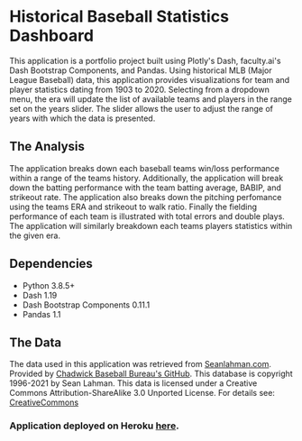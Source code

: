 # Historical Baseball Statistics Dashboard
This application is a portfolio project built using Plotly's Dash, faculty.ai's Dash Bootstrap Components, and Pandas.
Using historical MLB (Major League Baseball) data, this application provides visualizations for team and player
statistics dating from 1903 to 2020. Selecting from a dropdown menu, the era will update the list of available
teams and players in the range set on the years slider. The slider allows the user to adjust the range of years
with which the data is presented.

## The Analysis
The application breaks down each baseball teams win/loss performance within a range of the teams history.
Additionally, the application will break down the batting performance with the team batting average, BABIP, and strikeout
rate. The application also breaks down the pitching perfomance using the teams ERA and strikeout to walk ratio. Finally the fielding
performance of each team is illustrated with total errors and double plays. The application will similarly breakdown
each teams players statistics within the given era.

## Dependencies
- Python 3.8.5+
- Dash 1.19
- Dash Bootstrap Components 0.11.1
- Pandas 1.1

## The Data
The data used in this application was retrieved from [Seanlahman.com](http://www.seanlahman.com/baseball-archive/statistics/).
Provided by [Chadwick Baseball Bureau's GitHub](https://github.com/chadwickbureau/baseballdatabank/). 
This database is copyright 1996-2021 by Sean Lahman. This data is licensed under a Creative Commons Attribution-ShareAlike 
3.0 Unported License. For details see: [CreativeCommons](http://creativecommons.org/licenses/by-sa/3.0/)

### Application deployed on Heroku [here](https://historicalbaseball.herokuapp.com/).

